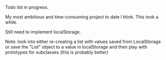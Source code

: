 Todo list in progress.

My most ambitious and time-consuming project to date I think. This took a while.

Still need to implement localStorage.

Note: look into either re-creating a list with values saved from LocalStorage or save the "List" object to a value in localStorage and then play with prototypes for subclasses (this is probably better)
